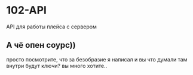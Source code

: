 # 102-API
API для работы плейса с сервером

## А чё опен соурс))
просто посмотрите, что за безобразие я написал и вы что думали там внутри будут ключи? вы много хотите..
